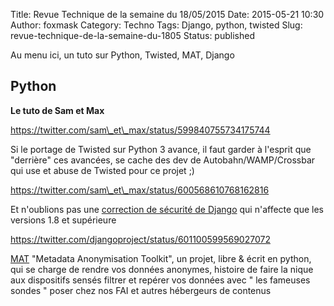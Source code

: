 Title: Revue Technique de la semaine du 18/05/2015
Date: 2015-05-21 10:30
Author: foxmask
Category: Techno
Tags: Django, python, twisted
Slug: revue-technique-de-la-semaine-du-1805
Status: published

Au menu ici, un tuto sur Python, Twisted, MAT, Django

Python
------

**Le tuto de Sam et Max**

https://twitter.com/sam\_et\_max/status/599840755734175744

Si le portage de Twisted sur Python 3 avance, il faut garder à l'esprit
que "derrière" ces avancées, se cache des dev de Autobahn/WAMP/Crossbar
qui use et abuse de Twisted pour ce projet ;)

https://twitter.com/sam\_et\_max/status/600568610768162816

Et n'oublions pas une [correction de sécurité de
Django](https://www.djangoproject.com/weblog/2015/may/20/security-release/)
qui n'affecte que les versions 1.8 et supérieure

https://twitter.com/djangoproject/status/601100599569027072

[MAT](https://mat.boum.org) "Metadata Anonymisation Toolkit", un projet,
libre & écrit en python, qui se charge de rendre vos données anonymes,
histoire de faire la nique aux dispositifs sensés filtrer et repérer vos
données avec " les fameuses sondes " poser chez nos FAI et autres
hébergeurs de contenus

